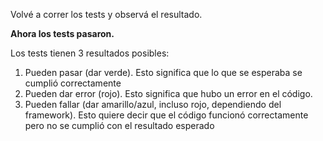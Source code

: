 Volvé a correr los tests y observá el resultado. 

**Ahora los tests pasaron.**

Los tests tienen 3 resultados posibles:

1. Pueden pasar (dar verde). Esto significa que lo que se esperaba se cumplió correctamente
2. Pueden dar error (rojo). Esto significa que hubo un error en el código.
3. Pueden fallar (dar amarillo/azul, incluso rojo, dependiendo del framework). Esto quiere decir que el código funcionó correctamente pero no se cumplió con el resultado esperado


